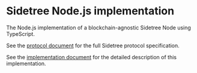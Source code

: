 # Sidetree Node.js implementation
The Node.js implementation of a blockchain-agnostic Sidetree Node using TypeScript.

See the [protocol document](docs/protocol.md) for the full Sidetree protocol specification.

See the [implementation document](docs/implementation.md) for the detailed description of this implementation.